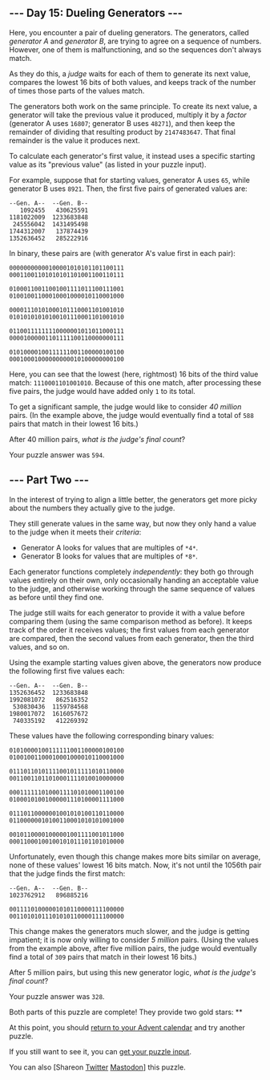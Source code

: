 \--- Day 15: Dueling Generators ---
----------

Here, you encounter a pair of dueling generators. The generators, called *generator A* and *generator B*, are trying to agree on a sequence of numbers. However, one of them is malfunctioning, and so the sequences don't always match.

As they do this, a *judge* waits for each of them to generate its next value, compares the lowest 16 bits of both values, and keeps track of the number of times those parts of the values match.

The generators both work on the same principle. To create its next value, a generator will take the previous value it produced, multiply it by a *factor* (generator A uses `16807`; generator B uses `48271`), and then keep the remainder of dividing that resulting product by `2147483647`. That final remainder is the value it produces next.

To calculate each generator's first value, it instead uses a specific starting value as its "previous value" (as listed in your puzzle input).

For example, suppose that for starting values, generator A uses `65`, while generator B uses `8921`. Then, the first five pairs of generated values are:

```
--Gen. A--  --Gen. B--
   1092455   430625591
1181022009  1233683848
 245556042  1431495498
1744312007   137874439
1352636452   285222916

```

In binary, these pairs are (with generator A's value first in each pair):

```
00000000000100001010101101100111
00011001101010101101001100110111

01000110011001001111011100111001
01001001100010001000010110001000

00001110101000101110001101001010
01010101010100101110001101001010

01100111111110000001011011000111
00001000001101111100110000000111

01010000100111111001100000100100
00010001000000000010100000000100

```

Here, you can see that the lowest (here, rightmost) 16 bits of the third value match: `1110001101001010`. Because of this one match, after processing these five pairs, the judge would have added only `1` to its total.

To get a significant sample, the judge would like to consider *40 million* pairs. (In the example above, the judge would eventually find a total of `588` pairs that match in their lowest 16 bits.)

After 40 million pairs, *what is the judge's final count*?

Your puzzle answer was `594`.

\--- Part Two ---
----------

In the interest of trying to align a little better, the generators get more picky about the numbers they actually give to the judge.

They still generate values in the same way, but now they only hand a value to the judge when it meets their *criteria*:

* Generator A looks for values that are multiples of `*4*`.
* Generator B looks for values that are multiples of `*8*`.

Each generator functions completely *independently*: they both go through values entirely on their own, only occasionally handing an acceptable value to the judge, and otherwise working through the same sequence of values as before until they find one.

The judge still waits for each generator to provide it with a value before comparing them (using the same comparison method as before). It keeps track of the order it receives values; the first values from each generator are compared, then the second values from each generator, then the third values, and so on.

Using the example starting values given above, the generators now produce the following first five values each:

```
--Gen. A--  --Gen. B--
1352636452  1233683848
1992081072   862516352
 530830436  1159784568
1980017072  1616057672
 740335192   412269392

```

These values have the following corresponding binary values:

```
01010000100111111001100000100100
01001001100010001000010110001000

01110110101111001011111010110000
00110011011010001111010010000000

00011111101000111101010001100100
01000101001000001110100001111000

01110110000001001010100110110000
01100000010100110001010101001000

00101100001000001001111001011000
00011000100100101011101101010000

```

Unfortunately, even though this change makes more bits similar on average, none of these values' lowest 16 bits match. Now, it's not until the 1056th pair that the judge finds the first match:

```
--Gen. A--  --Gen. B--
1023762912   896885216

00111101000001010110000111100000
00110101011101010110000111100000

```

This change makes the generators much slower, and the judge is getting impatient; it is now only willing to consider *5 million* pairs. (Using the values from the example above, after five million pairs, the judge would eventually find a total of `309` pairs that match in their lowest 16 bits.)

After 5 million pairs, but using this new generator logic, *what is the judge's final count*?

Your puzzle answer was `328`.

Both parts of this puzzle are complete! They provide two gold stars: \*\*

At this point, you should [return to your Advent calendar](/2017) and try another puzzle.

If you still want to see it, you can [get your puzzle input](15/input).

You can also [Shareon [Twitter](https://twitter.com/intent/tweet?text=I%27ve+completed+%22Dueling+Generators%22+%2D+Day+15+%2D+Advent+of+Code+2017&url=https%3A%2F%2Fadventofcode%2Ecom%2F2017%2Fday%2F15&related=ericwastl&hashtags=AdventOfCode) [Mastodon](javascript:void(0);)] this puzzle.